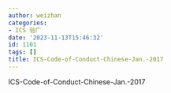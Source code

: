 ```yaml
---
author: weizhan
categories:
- ICS 验厂
date: '2023-11-13T15:46:32'
id: 1101
tags: []
title: ICS-Code-of-Conduct-Chinese-Jan.-2017
---
```


ICS-Code-of-Conduct-Chinese-Jan.-2017

